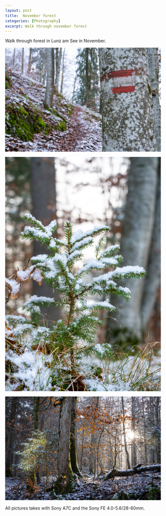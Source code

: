 ```yaml
---
layout: post
title:  November forest
categories: [Photography] 
excerpt: Walk through november forest
---
```

Walk through forest in Lunz am See in November.

![Lunz am See 1](../images/20201217/1.jpg)

![Lunz am See 2](../images/20201217/2.jpg)

![Lunz am See 3](../images/20201217/3.jpg)

All pictures takes with Sony A7C and the Sony FE 4.0-5.6/28-60mm.